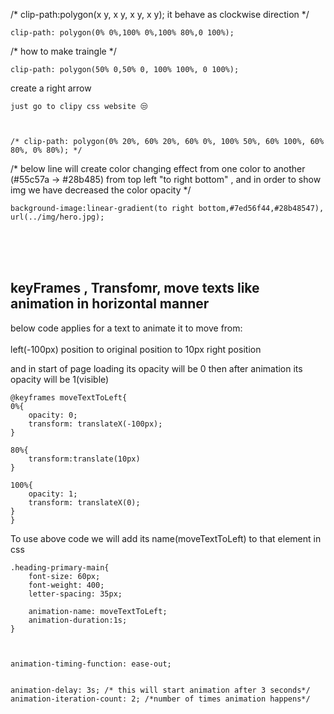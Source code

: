 /* clip-path:polygon(x y, x y, x y, x y);  it behave as clockwise direction  */

    clip-path: polygon(0% 0%,100% 0%,100% 80%,0 100%);



/* how to make traingle */

    clip-path: polygon(50% 0,50% 0, 100% 100%, 0 100%);

create a right arrow 

    just go to clipy css website 😒



    /* clip-path: polygon(0% 20%, 60% 20%, 60% 0%, 100% 50%, 60% 100%, 60% 80%, 0% 80%); */



/* below line will create color changing effect from one color to another (#55c57a  -> #28b485) from top left "to right bottom" , and in order to show img we have decreased the color opacity */

    background-image:linear-gradient(to right bottom,#7ed56f44,#28b48547), url(../img/hero.jpg); 



<br>
<br>

<br>


  ## keyFrames , Transfomr, move texts like animation in horizontal manner

below code applies for a text to animate it to move from:<br><br>
 left(-100px) position to original position to 10px right position

 and in start of page loading its opacity will be 0 then after animation its opacity will be 1(visible)

    @keyframes moveTextToLeft{
    0%{
        opacity: 0;
        transform: translateX(-100px);
    }

    80%{
        transform:translate(10px)
    }

    100%{
        opacity: 1;
        transform: translateX(0);
    }
    }

To use above code we will add its name(moveTextToLeft) to that element in css


    .heading-primary-main{
        font-size: 60px;
        font-weight: 400;
        letter-spacing: 35px;
        
        animation-name: moveTextToLeft;
        animation-duration:1s;
    }



    animation-timing-function: ease-out; 


    animation-delay: 3s; /* this will start animation after 3 seconds*/
    animation-iteration-count: 2; /*number of times animation happens*/